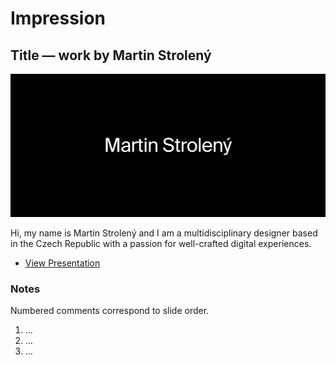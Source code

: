 # Impression

## Title — work by Martin Strolený

![Screenshot from title slide of presentation.](img/title-slide.png)

Hi, my name is Martin Strolený and I am a multidisciplinary designer based in the Czech Republic with a passion for well-crafted digital experiences.

- [View Presentation](img/…)

### Notes

Numbered comments correspond to slide order.

1. …
2. …
3. …
